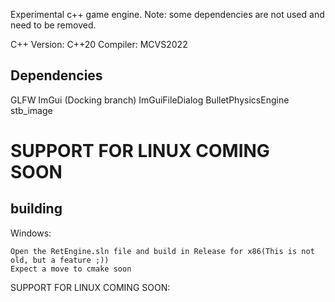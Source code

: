 Experimental c++ game engine. Note: some dependencies are not used and need to be removed.

C++ Version: C++20 
Compiler: MCVS2022

## Dependencies
GLFW
ImGui (Docking branch)
ImGuiFileDialog
BulletPhysicsEngine
stb_image



# SUPPORT FOR LINUX COMING SOON

## building
Windows:
```
Open the RetEngine.sln file and build in Release for x86(This is not old, but a feature ;))
Expect a move to cmake soon
```

SUPPORT FOR LINUX COMING SOON:
